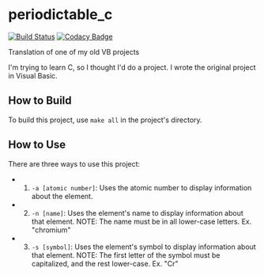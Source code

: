 # periodictable_c

[![Build Status](https://travis-ci.org/LEGOAnimal22/periodictable_c.svg?branch=master)](https://travis-ci.org/LEGOAnimal22/periodictable_c)
[![Codacy Badge](https://api.codacy.com/project/badge/Grade/a740626f46fd410bbb710fc485ee50c8)](https://www.codacy.com/app/LEGOAnimal22/periodictable_c?utm_source=github.com&amp;utm_medium=referral&amp;utm_content=LEGOAnimal22/periodictable_c&amp;utm_campaign=Badge_Grade)

Translation of one of my old VB projects

I'm trying to learn C, so I thought I'd do a project. I wrote the original project in Visual Basic.

## How to Build

To build this project, use `make all` in the project's directory.

## How to Use

There are three ways to use this project:

+ 1. `-a [atomic number]`: Uses the atomic number to display information about the element.
+ 2. `-n [name]`: Uses the element's name to display information about that element. NOTE: The name must be in all lower-case letters. Ex. "chromium"
+ 3. `-s [symbol]`: Uses the element's symbol to display information about that element. NOTE: The first letter  of the symbol must be capitalized, and the rest lower-case. Ex. "Cr"
